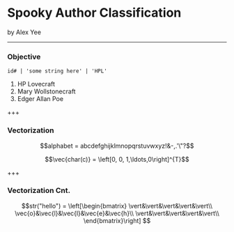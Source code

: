# Spooky Author Classification

by Alex Yee

---

### Objective

`id# | 'some string here' | 'HPL'`

1. HP Lovecraft
2. Mary Wollstonecraft
3. Edger Allan Poe

+++

### Vectorization

$$alphabet = abcdefghijklmnopqrstuvwxyz!&-,.'\"?$$

$$\vec{char(c)} = \left[0, 0, 1,\ldots,0\right]^{T}$$ 

+++

### Vectorization Cnt.

$$str("hello") = \left[\begin{bmatrix}
\vert&\vert&\vert&\vert&\vert\\
\vec{o}&\vec{l}&\vec{l}&\vec{e}&\vec{h}\\
\vert&\vert&\vert&\vert&\vert\\
\end{bmatrix}\right]
$$
